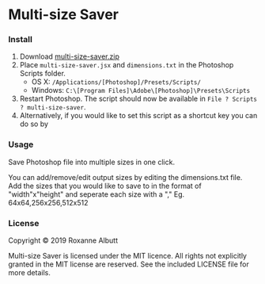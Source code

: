 # Multi-size Saver
### Install

1. Download [multi-size-saver.zip](https://github.com/RoxanneAlbutt/ps-multi-size-saver/blob/master/multi-size-saver.zip?raw=true)
2. Place `multi-size-saver.jsx` and `dimensions.txt` in the Photoshop Scripts folder.
	- OS X: `/Applications/[Photoshop]/Presets/Scripts/`
	- Windows: `C:\[Program Files]\Adobe\[Photoshop]\Presets\Scripts`
4. Restart Photoshop. The script should now be available in `File ? Scripts ? multi-size-saver`.
5. Alternatively, if you would like to set this script as a shortcut key you can do so by  

### Usage
Save Photoshop file into multiple sizes in one click.

You can add/remove/edit output sizes by editing the dimensions.txt file. Add the sizes that you would like to save to in the format of "width"x"height" and seperate each size with a ","  Eg. 64x64,256x256,512x512 


### License
Copyright © 2019 Roxanne Albutt 

Multi-size Saver is licensed under the MIT licence. All rights not explicitly granted in the MIT license are reserved. See the included LICENSE file for more details.
